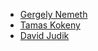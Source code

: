 - [Gergely Nemeth](http://twitter.com/nthgergo)
- [Tamas Kokeny](http://twitter.com/EggDice)
- [David Judik](http://twitter.com/judikdavid)
